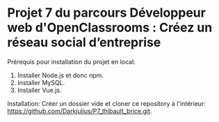 # Projet 7 du parcours Développeur web d'OpenClassrooms : Créez un réseau social d’entreprise 

Prérequis pour installation du projet en local:
1. Installer Node.js et donc npm.
2. Installer MySQL.
3. Installer Vue.js.

Installation:
Créer un dossier vide et cloner ce repository à l'intérieur: https://github.com/Darkjulius/P7_thibault_brice.git.

